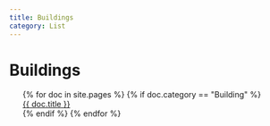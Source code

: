 ```yaml
---
title: Buildings
category: List
---
```


# Buildings

<ul style="list-style: none;">
  {% for doc in site.pages %}
    {% if doc.category == "Building" %}
      <li><a href="/Kitsap-Forest-Theater{{ doc.url }}">{{ doc.title }}</a></li>
    {% endif %}
  {% endfor %}
</ul>
